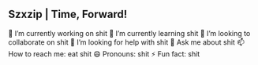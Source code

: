 ## Szxzip | Time, Forward!

🔭 I’m currently working on shit 
🌱 I’m currently learning shit 
👯 I’m looking to collaborate on shit
🤔 I’m looking for help with shit 
💬 Ask me about shit 
📫 How to reach me: eat shit 
😄 Pronouns: shit 
⚡ Fun fact: shit 
